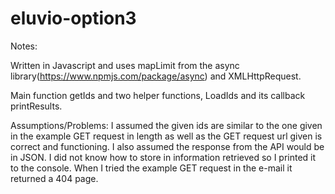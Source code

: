 # eluvio-option3

Notes:

Written in Javascript and uses mapLimit from the async library(https://www.npmjs.com/package/async) and XMLHttpRequest.

Main function getIds and two helper functions, LoadIds and its callback printResults. 

Assumptions/Problems:
I assumed the given ids are similar to the one given in the example GET request in length as well as the GET request url given is correct and functioning. I also assumed the response from the API would be in JSON. I did not know how to store in information retrieved so I printed it to the console. 
When I tried the example GET request in the e-mail it returned a 404 page.
